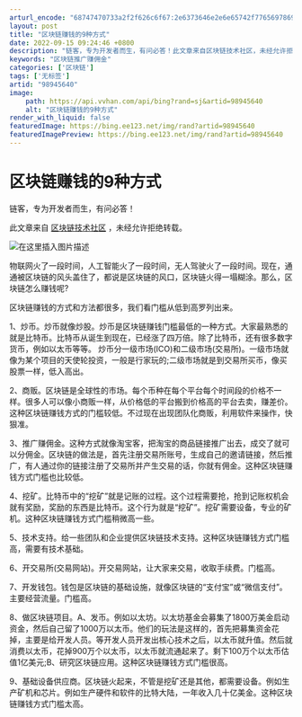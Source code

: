 ```yaml
---
arturl_encode: "68747470733a2f2f626c6f67:2e6373646e2e6e65742f77656978696e5f3434313732303233:2f61727469636c652f64657461696c732f3938393435363430"
layout: post
title: "区块链赚钱的9种方式"
date: 2022-09-15 09:24:46 +0800
description: "链客，专为开发者而生，有问必答！此文章来自区块链技术社区，未经允许拒绝转载。物联网火了一段时间，人工"
keywords: "区块链推广赚佣金"
categories: ['区块链']
tags: ['无标签']
artid: "98945640"
image:
    path: https://api.vvhan.com/api/bing?rand=sj&artid=98945640
    alt: "区块链赚钱的9种方式"
render_with_liquid: false
featuredImage: https://bing.ee123.net/img/rand?artid=98945640
featuredImagePreview: https://bing.ee123.net/img/rand?artid=98945640
---
```


# 区块链赚钱的9种方式

链客，专为开发者而生，有问必答！

此文章来自
[区块链技术社区](https://www.liankexing.com)
，未经允许拒绝转载。

![在这里插入图片描述](https://i-blog.csdnimg.cn/blog_migrate/252c82e0b62d755813a69327b2e59ccc.png)

物联网火了一段时间，人工智能火了一段时间，无人驾驶火了一段时间。现在，通通被区块链的风头盖住了，都说是区块链的风口，区块链火得一塌糊涂。那么，区块链怎么赚钱呢?

区块链赚钱的方式和方法都很多，我们看门槛从低到高罗列出来。

1、炒币。炒币就像炒股。炒币是区块链赚钱门槛最低的一种方式。大家最熟悉的就是比特币。比特币从诞生到现在，已经涨了四万倍。除了比特币，还有很多数字货币，例如以太币等等。 炒币分一级市场(ICO)和二级市场(交易所)。一级市场就像为某个项目的天使轮投资，一般是行家玩的;二级市场就是到交易所买币，像买股票一样，低入高出。

2、商贩。区块链是全球性的市场。每个币种在每个平台每个时间段的价格不一样。很多人可以像小商贩一样，从价格低的平台搬到价格高的平台去卖，赚差价。这种区块链赚钱方式的门槛较低。不过现在出现团队化商贩，利用软件来操作，快狠准。

3、推广赚佣金。这种方式就像淘宝客，把淘宝的商品链接推广出去，成交了就可以分佣金。区块链的做法是，首先注册交易所账号，生成自己的邀请链接，然后推广，有人通过你的链接注册了交易所并产生交易的话，你就有佣金。这种区块链赚钱方式门槛也比较低。

4、挖矿。比特币中的“挖矿”就是记账的过程。这个过程需要抢，抢到记账权机会就有奖励，奖励的东西是比特币。这个行为就是“挖矿”。挖矿需要设备，专业的矿机。这种区块链赚钱方式门槛稍微高一些。

5、技术支持。给一些团队和企业提供区块链技术支持。这种区块链赚钱方式门槛高，需要有技术基础。

6、开交易所(交易网站)。开交易网站，让大家来交易，收取手续费。门槛高。

7、开发钱包。钱包是区块链的基础设施，就像区块链的“支付宝”或“微信支付”。主要经营流量。门槛高。

8、做区块链项目。A、发币。例如以太坊。以太坊基金会募集了1800万美金启动资金，然后自己留了1000万以太币。他们的玩法是这样的，首先把募集资金花掉，主要是给开发人员。等开发人员开发出核心技术之后，以太币就升值。然后就消费以太币，花掉900万个以太币，以太币就流通起来了。剩下100万个以太币估值1亿美元;B、研究区块链应用。这种区块链赚钱方式门槛很高。

9、基础设备供应商。区块链火起来，不管是挖矿还是其他，都需要设备。例如生产矿机和芯片。例如生产硬件和软件的比特大陆，一年收入几十亿美金。这种区块链赚钱方式门槛太高。
